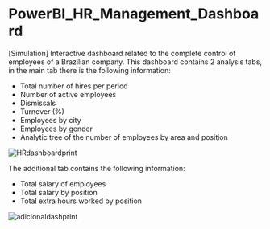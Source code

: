 # PowerBI_HR_Management_Dashboard

[Simulation] Interactive dashboard related to the complete control of employees of a Brazilian company. This dashboard contains 2 analysis tabs, in the main tab there is the following information:

- Total number of hires per period
- Number of active employees
- Dismissals
- Turnover (%)
- Employees by city
- Employees by gender
- Analytic tree of the number of employees by area and position

![HRdashboardprint](https://user-images.githubusercontent.com/90803914/202244281-acf3e6cd-e069-42aa-99b7-e15feb7edd5c.png)

The additional tab contains the following information:

- Total salary of employees
- Total salary by position
- Total extra hours worked by position

![adicionaldashprint](https://user-images.githubusercontent.com/90803914/202244328-356ce804-a2d1-4794-970d-15c2905fe6a9.png)

